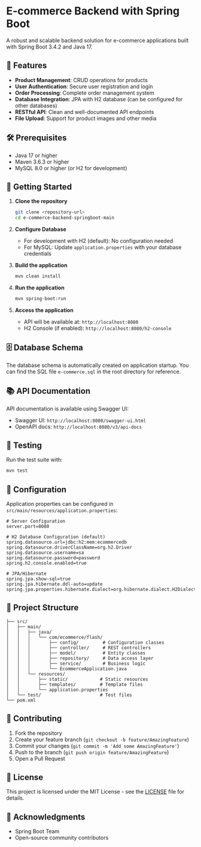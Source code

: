 # E-commerce Backend with Spring Boot

A robust and scalable backend solution for e-commerce applications built with Spring Boot 3.4.2 and Java 17.

## 🚀 Features

- **Product Management**: CRUD operations for products
- **User Authentication**: Secure user registration and login
- **Order Processing**: Complete order management system
- **Database Integration**: JPA with H2 database (can be configured for other databases)
- **RESTful API**: Clean and well-documented API endpoints
- **File Upload**: Support for product images and other media

## 🛠️ Prerequisites

- Java 17 or higher
- Maven 3.6.3 or higher
- MySQL 8.0 or higher (or H2 for development)

## 🚀 Getting Started

1. **Clone the repository**
   ```bash
   git clone <repository-url>
   cd e-commerce-backend-springboot-main
   ```

2. **Configure Database**
   - For development with H2 (default): No configuration needed
   - For MySQL: Update `application.properties` with your database credentials

3. **Build the application**
   ```bash
   mvn clean install
   ```

4. **Run the application**
   ```bash
   mvn spring-boot:run
   ```

5. **Access the application**
   - API will be available at: `http://localhost:8080`
   - H2 Console (if enabled): `http://localhost:8080/h2-console`

## 🗄️ Database Schema

The database schema is automatically created on application startup. You can find the SQL file `e-commerce.sql` in the root directory for reference.

## 📚 API Documentation

API documentation is available using Swagger UI:
- Swagger UI: `http://localhost:8080/swagger-ui.html`
- OpenAPI docs: `http://localhost:8080/v3/api-docs`

## 🧪 Testing

Run the test suite with:
```bash
mvn test
```

## 🔧 Configuration

Application properties can be configured in `src/main/resources/application.properties`:

```properties
# Server Configuration
server.port=8080

# H2 Database Configuration (default)
spring.datasource.url=jdbc:h2:mem:ecommercedb
spring.datasource.driverClassName=org.h2.Driver
spring.datasource.username=sa
spring.datasource.password=password
spring.h2.console.enabled=true

# JPA/Hibernate
spring.jpa.show-sql=true
spring.jpa.hibernate.ddl-auto=update
spring.jpa.properties.hibernate.dialect=org.hibernate.dialect.H2Dialect
```

## 📁 Project Structure

```
├── src/
│   ├── main/
│   │   ├── java/
│   │   │   └── com/ecommerce/flash/
│   │   │       ├── config/         # Configuration classes
│   │   │       ├── controller/     # REST controllers
│   │   │       ├── model/          # Entity classes
│   │   │       ├── repository/     # Data access layer
│   │   │       ├── service/        # Business logic
│   │   │       └── EcommerceApplication.java
│   │   └── resources/
│   │       ├── static/            # Static resources
│   │       ├── templates/         # Template files
│   │       └── application.properties
│   └── test/                      # Test files
└── pom.xml
```

## 🤝 Contributing

1. Fork the repository
2. Create your feature branch (`git checkout -b feature/AmazingFeature`)
3. Commit your changes (`git commit -m 'Add some AmazingFeature'`)
4. Push to the branch (`git push origin feature/AmazingFeature`)
5. Open a Pull Request

## 📝 License

This project is licensed under the MIT License - see the [LICENSE](LICENSE) file for details.

## 🙏 Acknowledgments

- Spring Boot Team
- Open-source community contributors
